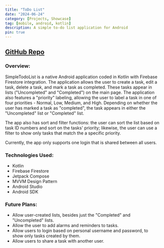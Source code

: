 ```yaml
---
title: "ToDo List"
date: "2024-06-24"
category: [Projects, Showcase]
tag: [mobile, android, kotlin]
description: A simple to-do list application for Android
pin: true
---
```

## [<i class="fab fa-github"></i> GitHub Repo](https://github.com/DBerry07/Android_TodoList)

### Overview:
SimpleTodoList is a native Android application coded in Kotlin with Firebase Firestore integration. The application allows the user to create a task, edit a task, delete a task, and mark a task as completed. These tasks appear in lists ("Uncompleted" and "Completed") on the main page. 
The application also features a "priority" labeling, allowing the user to label a task in one of four priorities - Normal, Low, Medium, and High. Depending on whether the user has marked a task as "completed", the task appears in either the "Uncompleted" list or "Completed" list.

The app also has sort and filter functions: the user can sort the list based on task ID numbers and sort on the tasks' priority; likewise, the user can use a filter to show only tasks that match the a specific priority.

Currently, the app only supports one login that is shared between all users.

### Technologies Used:
+ Kotlin
+ Firebase Firestore
+ Jetpack Compose
+ MVVM Design Pattern
+ Android Studio
+ Android SDK

### Future Plans:
+ Allow user-created lists, besides just the "Completed" and "Uncompleted" lists.
+ Allow the user to add alarms and reminders to tasks.
+ Allow users to login based on personal username and password, to show only tasks created by them.
+ Allow users to share a task with another user.